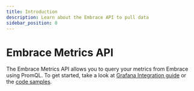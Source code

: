 ```yaml
---
title: Introduction
description: Learn about the Embrace API to pull data 
sidebar_position: 0
---
```


# Embrace Metrics API

The Embrace Metrics API allows you to query your metrics from Embrace using PromQL. To get started, take a look at [Grafana Integration guide](/metrics-api/grafana_integrations/) or the [code samples](/metrics-api/code_samples/).
